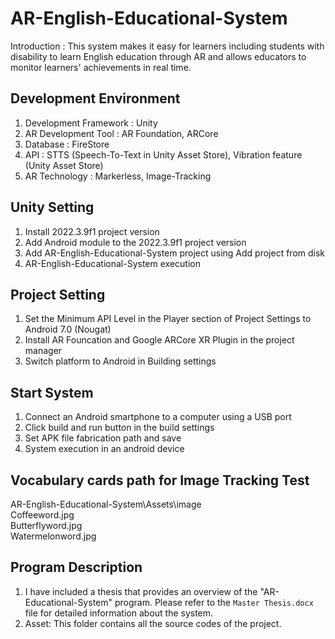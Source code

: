 # AR-English-Educational-System
Introduction : This system makes it easy for learners including students with disability to learn English education through AR and allows educators to monitor learners' achievements in real time.


## Development Environment
1. Development Framework : Unity
2. AR Development Tool : AR Foundation, ARCore
3. Database : FireStore
4. API : STTS (Speech-To-Text in Unity Asset Store), Vibration feature (Unity Asset Store)
5. AR Technology : Markerless, Image-Tracking


## Unity Setting
1. Install 2022.3.9f1 project version
2. Add Android module to the 2022.3.9f1 project version
3. Add AR-English-Educational-System project using Add project from disk
4. AR-English-Educational-System execution


## Project Setting
1. Set the Minimum API Level in the Player section of Project Settings to Android 7.0 (Nougat)
2. Install AR Founcation and Google ARCore XR Plugin in the project manager
3. Switch platform to Android in Building settings


## Start System
1. Connect an Android smartphone to a computer  using a USB port
2. Click build and run button in the build settings
3. Set APK file fabrication path and save
4. System execution in an android device


## Vocabulary cards path for Image Tracking Test<br>
AR-English-Educational-System\Assets\image<br>
Coffeeword.jpg<br>
Butterflyword.jpg<br>
Watermelonword.jpg<br>


## Program Description
1. I have included a thesis that provides an overview of the "AR-Educational-System" program. Please refer to the `Master Thesis.docx` file for detailed information about the system.
2. Asset: This folder contains all the source codes of the project.
